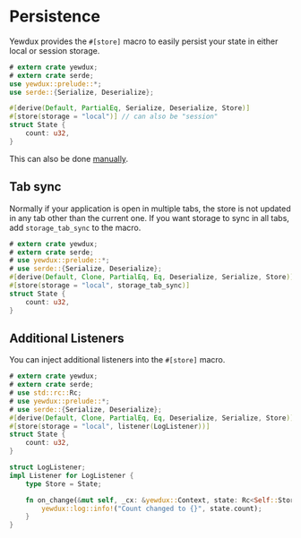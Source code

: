 # Persistence

Yewdux provides the `#[store]` macro to easily persist your state in either local or session storage.

```rust
# extern crate yewdux;
# extern crate serde;
use yewdux::prelude::*;
use serde::{Serialize, Deserialize};

#[derive(Default, PartialEq, Serialize, Deserialize, Store)]
#[store(storage = "local")] // can also be "session"
struct State {
    count: u32,
}
```

This can also be done
[manually](https://github.com/intendednull/yewdux/blob/master/examples/listener/src/main.rs).

## Tab sync

Normally if your application is open in multiple tabs, the store is not updated in any tab other
than the current one. If you want storage to sync in all tabs, add `storage_tab_sync` to the macro.

```rust
# extern crate yewdux;
# extern crate serde;
# use yewdux::prelude::*;
# use serde::{Serialize, Deserialize};
#[derive(Default, Clone, PartialEq, Eq, Deserialize, Serialize, Store)]
#[store(storage = "local", storage_tab_sync)]
struct State {
    count: u32,
}
```

## Additional Listeners

You can inject additional listeners into the `#[store]` macro.

```rust
# extern crate yewdux;
# extern crate serde;
# use std::rc::Rc;
# use yewdux::prelude::*;
# use serde::{Serialize, Deserialize};
#[derive(Default, Clone, PartialEq, Eq, Deserialize, Serialize, Store)]
#[store(storage = "local", listener(LogListener))]
struct State {
    count: u32,
}

struct LogListener;
impl Listener for LogListener {
    type Store = State;

    fn on_change(&mut self, _cx: &yewdux::Context, state: Rc<Self::Store>) {
        yewdux::log::info!("Count changed to {}", state.count);
    }
}
```


